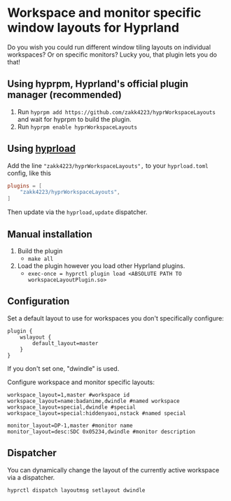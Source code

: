 # Workspace and monitor specific window layouts for Hyprland 


Do you wish you could run different window tiling layouts on individual workspaces? Or on specific monitors? Lucky you, that plugin lets you do that!

## Using hyprpm, Hyprland's official plugin manager (recommended)
1. Run `hyprpm add https://github.com/zakk4223/hyprWorkspaceLayouts` and wait for hyprpm to build the plugin.
2. Run `hyprpm enable hyprWorkspaceLayouts`


## Using [hyprload](https://github.com/Duckonaut/hyprload)
Add the line `"zakk4223/hyprWorkspaceLayouts",` to your `hyprload.toml` config, like this

```toml
plugins = [
    "zakk4223/hyprWorkspaceLayouts",
]
```

Then update via the `hyprload,update` dispatcher.

## Manual installation

1. Build the plugin 
    - `make all`
2. Load the plugin however you load other Hyprland plugins.
    - `exec-once = hyprctl plugin load <ABSOLUTE PATH TO workspaceLayoutPlugin.so>`

## Configuration 

Set a default layout to use for workspaces you don't specifically configure:
```
plugin {
    wslayout {
        default_layout=master
    }
}
```
If you don't set one, "dwindle" is used.


Configure workspace and monitor specific layouts:

```
workspace_layout=1,master #workspace id
workspace_layout=name:badanime,dwindle #named workspace
workspace_layout=special,dwindle #special
workspace_layout=special:hiddenyaoi,nstack #named special
```

```
monitor_layout=DP-1,master #monitor name
monitor_layout=desc:SDC 0x05234,dwindle #monitor description
```

## Dispatcher
You can dynamically change the layout of the currently active workspace
via a dispatcher.

```
hyprctl dispatch layoutmsg setlayout dwindle
```

